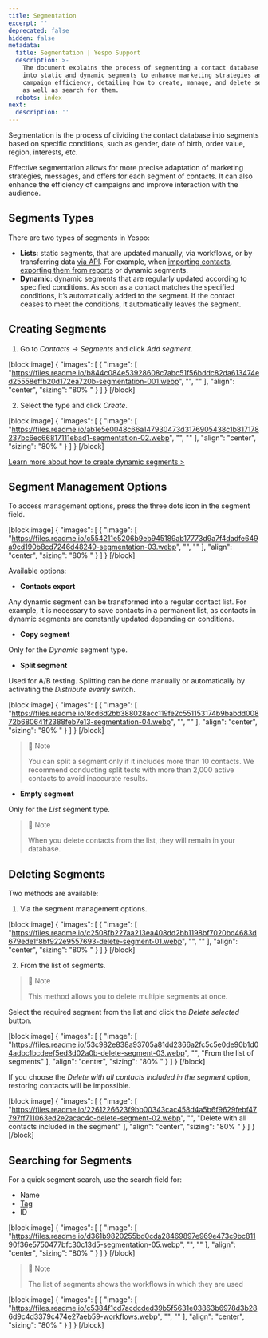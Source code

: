 ```yaml
---
title: Segmentation
excerpt: ''
deprecated: false
hidden: false
metadata:
  title: Segmentation | Yespo Support
  description: >-
    The document explains the process of segmenting a contact database in Yespo
    into static and dynamic segments to enhance marketing strategies and
    campaign efficiency, detailing how to create, manage, and delete segments,
    as well as search for them.
  robots: index
next:
  description: ''
---
```

Segmentation is the process of dividing the contact database into segments based on specific conditions, such as gender, date of birth, order value, region, interests, etc.

Effective segmentation allows for more precise adaptation of marketing strategies, messages, and offers for each segment of contacts. It can also enhance the efficiency of campaigns and improve interaction with the audience.

## Segments Types

There are two types of segments in Yespo:

- **Lists**: static segments, that are updated manually, via workflows, or by transferring data [via API](https://docs.yespo.io/reference/getting-started-with-your-api). For example, when [importing contacts](https://docs.yespo.io/docs/uploading-file-with-user-profile-data), [exporting them from reports](https://docs.yespo.io/docs/exporting-subscriber-groups-reports) or dynamic segments.
- **Dynamic**: dynamic segments that are regularly updated according to specified conditions. As soon as a contact matches the specified conditions, it’s automatically added to the segment. If the contact ceases to meet the conditions, it automatically leaves the segment.

## Creating Segments

1. Go to _Contacts → Segments_ and click _Add segment_.

[block:image]
{
  "images": [
    {
      "image": [
        "https://files.readme.io/b844c084e53928608c7abc51f56bddc82da613474ed25558effb20d172ea720b-segmentation-001.webp",
        "",
        ""
      ],
      "align": "center",
      "sizing": "80% "
    }
  ]
}
[/block]


2. Select the type and click _Create_.

[block:image]
{
  "images": [
    {
      "image": [
        "https://files.readme.io/ab1e5e0048c66a147930473d3176905438c1b817178237bc6ec66817111ebad1-segmentation-02.webp",
        "",
        ""
      ],
      "align": "center",
      "sizing": "80% "
    }
  ]
}
[/block]


[Learn more about how to create dynamic segments >](https://docs.yespo.io/docs/how-add-dynamic-segment)

## Segment Management Options

To access management options, press the three dots icon in the segment field.

[block:image]
{
  "images": [
    {
      "image": [
        "https://files.readme.io/c554211e5206b9eb945189ab17773d9a7f4dadfe649a9cd190b8cd7246d48249-segmentation-03.webp",
        "",
        ""
      ],
      "align": "center",
      "sizing": "80% "
    }
  ]
}
[/block]


Available options:

- **Contacts export**

Any dynamic segment can be transformed into a regular contact list. For example, it is necessary to save contacts in a permanent list, as contacts in dynamic segments are constantly updated depending on conditions.

- **Copy segment**

Only for the _Dynamic_ segment type.

- **Split segment**

Used for A/B testing. Splitting can be done manually or automatically by activating the _Distribute evenly_ switch.

[block:image]
{
  "images": [
    {
      "image": [
        "https://files.readme.io/8cd6d2bb388028acc119fe2c551153174b9babdd00872b680641f2388feb7e13-segmentation-04.webp",
        "",
        ""
      ],
      "align": "center",
      "sizing": "80% "
    }
  ]
}
[/block]


> 📘 Note
> 
> You can split a segment only if it includes more than 10 contacts. We recommend conducting split tests with more than 2,000 active contacts to avoid inaccurate results.

- **Empty segment**

Only for the _List_ segment type.

> 📘 Note
> 
> When you delete contacts from the list, they will remain in your database.

## Deleting Segments

Two methods are available:

1. Via the segment management options.

[block:image]
{
  "images": [
    {
      "image": [
        "https://files.readme.io/c2508fb227aa213ea408dd2bb1198bf7020bd4683d679ede1f8bf922e9557693-delete-segment-01.webp",
        "",
        ""
      ],
      "align": "center",
      "sizing": "80% "
    }
  ]
}
[/block]


2. From the list of segments.

> 📘 Note
> 
> This method allows you to delete multiple segments at once.

Select the required segment from the list and click the _Delete selected_ button.

[block:image]
{
  "images": [
    {
      "image": [
        "https://files.readme.io/53c982e838a93705a81dd2366a2fc5c5e0de90b1d04adbc1bcdeef5ed3d02a0b-delete-segment-03.webp",
        "",
        "From the list of segments"
      ],
      "align": "center",
      "sizing": "80% "
    }
  ]
}
[/block]


If you choose the _Delete with all contacts included in the segment_ option, restoring contacts will be impossible.

[block:image]
{
  "images": [
    {
      "image": [
        "https://files.readme.io/2261226623f9bb00343cac458d4a5b6f9629febf47797ff711063ed2e2acac4c-delete-segment-02.webp",
        "",
        "Delete with all contacts included in the segment"
      ],
      "align": "center",
      "sizing": "80% "
    }
  ]
}
[/block]


## Searching for Segments

For a quick segment search, use the search field for:

- Name
- [Tag](https://docs.yespo.io/docs/adding-tags#adding-tag-to-the-contact-segment)
- ID

[block:image]
{
  "images": [
    {
      "image": [
        "https://files.readme.io/d361b9820255bd0cda28469897e969e473c9bc81190f36e5750477bfc30c13d5-segmentation-05.webp",
        "",
        ""
      ],
      "align": "center",
      "sizing": "80% "
    }
  ]
}
[/block]


> 📘 Note
> 
> The list of segments shows the workflows in which they are used

[block:image]
{
  "images": [
    {
      "image": [
        "https://files.readme.io/c5384f1cd7acdcded39b5f5631e03863b6978d3b286d9c4d3379c474e27aeb59-workflows.webp",
        "",
        ""
      ],
      "align": "center",
      "sizing": "80% "
    }
  ]
}
[/block]